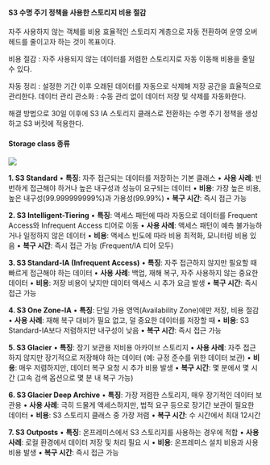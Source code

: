 
#### S3 수명 주기 정책을 사용한 스토리지 비용 절감

자주 사용하지 않는 객체를 비용 효율적인 스토리지 계층으로 자동 전환하여 운영 오버헤드를 줄이고자 하는 것이 목표이다. 

비용 절감 : 자주 사용되지 않는 데이터를 저렴한 스토리지로 자동 이동해 비용을 줄일 수 있다. 

자동 정리 : 설정한 기간 이후 오래된 데이터를 자동으로 삭제해 저장 공간을 효율적으로 관리한다. 
데이터 관리 관소화 : 수동 관리 없이 데이터 저장 및 삭제를 자동화한다. 

해결 방법으로 30일 이후에 S3 IA 스토리지 클래스로 전환하는 수명 주기 정책을 생성하고 S3 버킷에 적용한다. 

#### Storage class  종류 

![](https://csocrates-s3.s3.ap-northeast-2.amazonaws.com/%EC%9E%84%ED%98%95%EA%B7%9C%20/%20%EC%8A%A4%ED%81%AC%EB%A6%B0%EC%83%B7%202024-10-14%20%EC%98%A4%ED%9B%84%2010.19.51.png)

**1. S3 Standard**
• **특징**: 자주 접근되는 데이터를 저장하는 기본 클래스
• **사용 사례**: 빈번하게 접근해야 하거나 높은 내구성과 성능이 요구되는 데이터
• **비용**: 가장 높은 비용, 높은 내구성(99.999999999%)과 가용성(99.99%)
• **복구 시간**: 즉시 접근 가능

**2. S3 Intelligent-Tiering**
• **특징**: 액세스 패턴에 따라 자동으로 데이터를 Frequent Access와 Infrequent Access 티어로 이동
• **사용 사례**: 액세스 패턴이 예측 불가능하거나 일정하지 않은 데이터
• **비용**: 액세스 빈도에 따라 비용 최적화, 모니터링 비용 있음
• **복구 시간**: 즉시 접근 가능 (Frequent/IA 티어 모두)

**3. S3 Standard-IA (Infrequent Access)**
• **특징**: 자주 접근하지 않지만 필요할 때 빠르게 접근해야 하는 데이터
• **사용 사례**: 백업, 재해 복구, 자주 사용하지 않는 중요한 데이터
• **비용**: 저장 비용이 낮지만 데이터 액세스 시 추가 요금 발생
• **복구 시간**: 즉시 접근 가능

**4. S3 One Zone-IA**
• **특징**: 단일 가용 영역(Availability Zone)에만 저장, 비용 절감
• **사용 사례**: 재해 복구 대비가 필요 없고, 덜 중요한 데이터를 저장할 때
• **비용**: S3 Standard-IA보다 저렴하지만 내구성이 낮음
• **복구 시간**: 즉시 접근 가능

**5. S3 Glacier**
• **특징**: 장기 보관용 저비용 아카이브 스토리지
• **사용 사례**: 자주 접근하지 않지만 장기적으로 저장해야 하는 데이터 (예: 규정 준수를 위한 데이터 보관)
• **비용**: 매우 저렴하지만, 데이터 복구 요청 시 추가 비용 발생
• **복구 시간**: 몇 분에서 몇 시간 (고속 검색 옵션으로 몇 분 내 복구 가능)

**6. S3 Glacier Deep Archive**
• **특징**: 가장 저렴한 스토리지, 매우 장기적인 데이터 보관용
• **사용 사례**: 극히 드물게 액세스하지만, 법적 요구 등으로 장기간 보관이 필요한 데이터
• **비용**: S3 스토리지 클래스 중 가장 저렴
• **복구 시간**: 수 시간에서 최대 12시간

**7. S3 Outposts**
• **특징**: 온프레미스에서 S3 스토리지를 사용하는 경우에 적합
• **사용 사례**: 로컬 환경에서 데이터 저장 및 처리 필요 시
• **비용**: 온프레미스 설치 비용과 사용 비용 발생
• **복구 시간**: 즉시 접근 가능